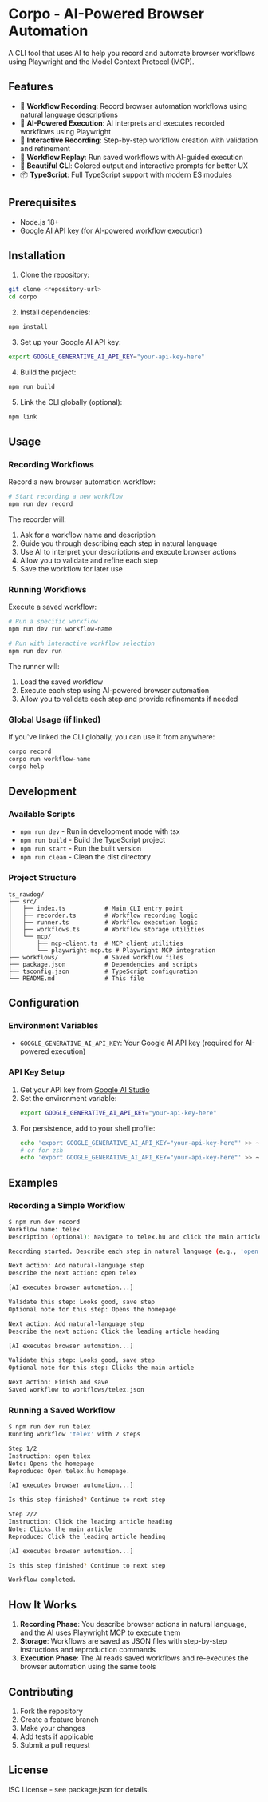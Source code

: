 # Corpo - AI-Powered Browser Automation

A CLI tool that uses AI to help you record and automate browser workflows using Playwright and the Model Context Protocol (MCP).

## Features

- 🎯 **Workflow Recording**: Record browser automation workflows using natural language descriptions
- 🤖 **AI-Powered Execution**: AI interprets and executes recorded workflows using Playwright
- 📝 **Interactive Recording**: Step-by-step workflow creation with validation and refinement
- 🔄 **Workflow Replay**: Run saved workflows with AI-guided execution
- 🎨 **Beautiful CLI**: Colored output and interactive prompts for better UX
- 📦 **TypeScript**: Full TypeScript support with modern ES modules

## Prerequisites

- Node.js 18+
- Google AI API key (for AI-powered workflow execution)

## Installation

1. Clone the repository:
```bash
git clone <repository-url>
cd corpo
```

2. Install dependencies:
```bash
npm install
```

3. Set up your Google AI API key:
```bash
export GOOGLE_GENERATIVE_AI_API_KEY="your-api-key-here"
```

4. Build the project:
```bash
npm run build
```

5. Link the CLI globally (optional):
```bash
npm link
```

## Usage

### Recording Workflows

Record a new browser automation workflow:

```bash
# Start recording a new workflow
npm run dev record
```

The recorder will:
1. Ask for a workflow name and description
2. Guide you through describing each step in natural language
3. Use AI to interpret your descriptions and execute browser actions
4. Allow you to validate and refine each step
5. Save the workflow for later use

### Running Workflows

Execute a saved workflow:

```bash
# Run a specific workflow
npm run dev run workflow-name

# Run with interactive workflow selection
npm run dev run
```

The runner will:
1. Load the saved workflow
2. Execute each step using AI-powered browser automation
3. Allow you to validate each step and provide refinements if needed

### Global Usage (if linked)

If you've linked the CLI globally, you can use it from anywhere:

```bash
corpo record
corpo run workflow-name
corpo help
```

## Development

### Available Scripts

- `npm run dev` - Run in development mode with tsx
- `npm run build` - Build the TypeScript project
- `npm run start` - Run the built version
- `npm run clean` - Clean the dist directory

### Project Structure

```
ts_rawdog/
├── src/
│   ├── index.ts           # Main CLI entry point
│   ├── recorder.ts        # Workflow recording logic
│   ├── runner.ts          # Workflow execution logic
│   ├── workflows.ts       # Workflow storage utilities
│   └── mcp/
│       ├── mcp-client.ts  # MCP client utilities
│       └── playwright-mcp.ts # Playwright MCP integration
├── workflows/             # Saved workflow files
├── package.json           # Dependencies and scripts
├── tsconfig.json          # TypeScript configuration
└── README.md              # This file
```

## Configuration

### Environment Variables

- `GOOGLE_GENERATIVE_AI_API_KEY`: Your Google AI API key (required for AI-powered execution)

### API Key Setup

1. Get your API key from [Google AI Studio](https://makersuite.google.com/app/apikey)
2. Set the environment variable:
   ```bash
   export GOOGLE_GENERATIVE_AI_API_KEY="your-api-key-here"
   ```
3. For persistence, add to your shell profile:
   ```bash
   echo 'export GOOGLE_GENERATIVE_AI_API_KEY="your-api-key-here"' >> ~/.bashrc
   # or for zsh
   echo 'export GOOGLE_GENERATIVE_AI_API_KEY="your-api-key-here"' >> ~/.zshrc
   ```

## Examples

### Recording a Simple Workflow

```bash
$ npm run dev record
Workflow name: telex
Description (optional): Navigate to telex.hu and click the main article

Recording started. Describe each step in natural language (e.g., 'open https://intranet and sign in', 'click the Bookings tab', 'copy the booking dates'). The agent will pick a tool and arguments. Type 'done' to finish.

Next action: Add natural-language step
Describe the next action: open telex

[AI executes browser automation...]

Validate this step: Looks good, save step
Optional note for this step: Opens the homepage

Next action: Add natural-language step  
Describe the next action: Click the leading article heading

[AI executes browser automation...]

Validate this step: Looks good, save step
Optional note for this step: Clicks the main article

Next action: Finish and save
Saved workflow to workflows/telex.json
```

### Running a Saved Workflow

```bash
$ npm run dev run telex
Running workflow 'telex' with 2 steps

Step 1/2
Instruction: open telex
Note: Opens the homepage
Reproduce: Open telex.hu homepage.

[AI executes browser automation...]

Is this step finished? Continue to next step

Step 2/2
Instruction: Click the leading article heading
Note: Clicks the main article
Reproduce: Click the leading article heading

[AI executes browser automation...]

Is this step finished? Continue to next step

Workflow completed.
```

## How It Works

1. **Recording Phase**: You describe browser actions in natural language, and the AI uses Playwright MCP to execute them
2. **Storage**: Workflows are saved as JSON files with step-by-step instructions and reproduction commands
3. **Execution Phase**: The AI reads saved workflows and re-executes the browser automation using the same tools

## Contributing

1. Fork the repository
2. Create a feature branch
3. Make your changes
4. Add tests if applicable
5. Submit a pull request

## License

ISC License - see package.json for details. 